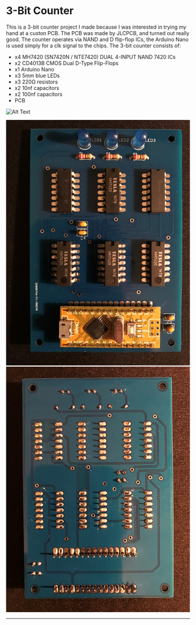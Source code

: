 # 3-Bit Counter
This is a 3-bit counter project I made because I was interested in trying my hand at a custon PCB. The PCB was made by JLCPCB, and turned out really good. The counter operates via NAND and D flip-flop ICs, the Arduino Nano is used simply for a clk signal to the chips. 
The 3-bit counter consists of:
- x4 MH7420 (SN7420N / NTE7420) DUAL 4-INPUT NAND 7420 ICs
- x2 CD4013B CMOS Dual D-Type Flip-Flops
- x1 Arduino Nano
- x3 5mm blue LEDs
- x3 220Ω resistors
- x2 10nf capacitors
- x2 100nf capacitors
- PCB

![Alt Text](https://github.com/mrcoulter45/3-Bit-Counter/blob/master/Pictures/3-bit-counter.gif)
  
![N](https://github.com/mrcoulter45/3-Bit-Counter/blob/master/Pictures/3-bit-counter-front.jpg)
![N](https://github.com/mrcoulter45/3-Bit-Counter/blob/master/Pictures/3-bit-counter-back.jpg)
  
__________
  
